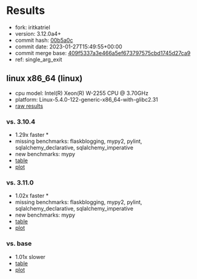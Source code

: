 # Results

- fork: iritkatriel
- version: 3.12.0a4+
- commit hash: [00b5a0c](https://github.com/iritkatriel/cpython/commit/00b5a0c)
- commit date: 2023-01-27T15:49:55+00:00
- commit merge base: [409f5337a3e466a5ef673797575cbd1745d27ca9](https://github.com/iritkatriel/cpython/commit/409f5337a3e466a5ef673797575cbd1745d27ca9)
- ref: single_arg_exit

## linux x86_64 (linux)

- cpu model: Intel(R) Xeon(R) W-2255 CPU @ 3.70GHz
- platform: Linux-5.4.0-122-generic-x86_64-with-glibc2.31
- [raw results](bm-20230127-linux-x86_64-iritkatriel-single_arg_exit-3.12.0a4%2B-00b5a0c.json)

### vs. 3.10.4

- 1.29x faster \*
- missing benchmarks: flaskblogging, mypy2, pylint, sqlalchemy_declarative, sqlalchemy_imperative
- new benchmarks: mypy
- [table](bm-20230127-linux-x86_64-iritkatriel-single_arg_exit-3.12.0a4%2B-00b5a0c-vs-3.10.4.md)
- [plot](bm-20230127-linux-x86_64-iritkatriel-single_arg_exit-3.12.0a4%2B-00b5a0c-vs-3.10.4.png)

### vs. 3.11.0

- 1.02x faster \*
- missing benchmarks: flaskblogging, mypy2, pylint, sqlalchemy_declarative, sqlalchemy_imperative
- new benchmarks: mypy
- [table](bm-20230127-linux-x86_64-iritkatriel-single_arg_exit-3.12.0a4%2B-00b5a0c-vs-3.11.0.md)
- [plot](bm-20230127-linux-x86_64-iritkatriel-single_arg_exit-3.12.0a4%2B-00b5a0c-vs-3.11.0.png)

### vs. base

- 1.01x slower
- [table](bm-20230127-linux-x86_64-iritkatriel-single_arg_exit-3.12.0a4%2B-00b5a0c-vs-base.md)
- [plot](bm-20230127-linux-x86_64-iritkatriel-single_arg_exit-3.12.0a4%2B-00b5a0c-vs-base.png)


